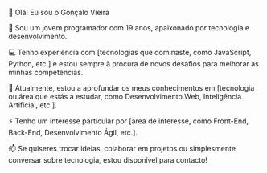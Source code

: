 👋 Olá! Eu sou o Gonçalo Vieira

🔭 Sou um jovem programador com 19 anos, apaixonado por tecnologia e desenvolvimento.

💻 Tenho experiência com [tecnologias que dominaste, como JavaScript, Python, etc.] e estou sempre à procura de novos desafios para melhorar as minhas competências.

🌱 Atualmente, estou a aprofundar os meus conhecimentos em [tecnologia ou área que estás a estudar, como Desenvolvimento Web, Inteligência Artificial, etc.].

⚡ Tenho um interesse particular por [área de interesse, como Front-End, Back-End, Desenvolvimento Ágil, etc.].

📫 Se quiseres trocar ideias, colaborar em projetos ou simplesmente conversar sobre tecnologia, estou disponível para contacto!



